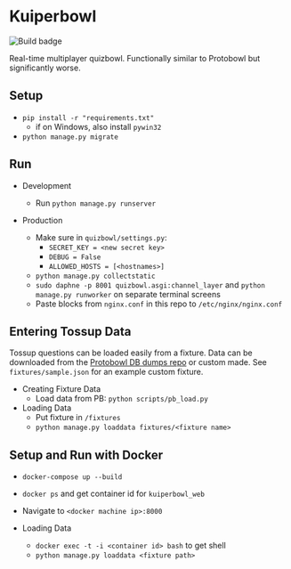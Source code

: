 # Kuiperbowl
![Build badge](https://travis-ci.org/jasmaa/kuiperbowl.svg?branch=master)

Real-time multiplayer quizbowl. Functionally similar to Protobowl but significantly worse.

## Setup
  - `pip install -r "requirements.txt"`
    - if on Windows, also install `pywin32`
  - `python manage.py migrate`

## Run
  - Development
    - Run `python manage.py runserver`

  - Production
    - Make sure in `quizbowl/settings.py`:
      - `SECRET_KEY = <new secret key>`
      - `DEBUG = False`
	  - `ALLOWED_HOSTS = [<hostnames>]`
    - `python manage.py collectstatic`
    - `sudo daphne -p 8001 quizbowl.asgi:channel_layer` and `python manage.py runworker` on separate terminal screens
    - Paste blocks from `nginx.conf` in this repo to `/etc/nginx/nginx.conf`

## Entering Tossup Data
Tossup questions can be loaded easily from a fixture. Data can be downloaded
from the [Protobowl DB dumps repo](https://github.com/neotenic/database-dumps)
or custom made. See `fixtures/sample.json` for an example custom fixture.

  - Creating Fixture Data
    - Load data from PB: `python scripts/pb_load.py`
  - Loading Data
    - Put fixture in `/fixtures`
	- `python manage.py loaddata fixtures/<fixture name>`

## Setup and Run with Docker
  - `docker-compose up --build`
  - `docker ps` and get container id for `kuiperbowl_web`
  - Navigate to `<docker machine ip>:8000`
  
  - Loading Data
    - `docker exec -t -i <container id> bash` to get shell
	- `python manage.py loaddata <fixture path>`